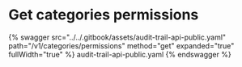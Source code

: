 # Get categories permissions

{% swagger src="../../.gitbook/assets/audit-trail-api-public.yaml" path="/v1/categories/permissions" method="get" expanded="true" fullWidth="true" %} audit-trail-api-public.yaml {% endswagger %}
